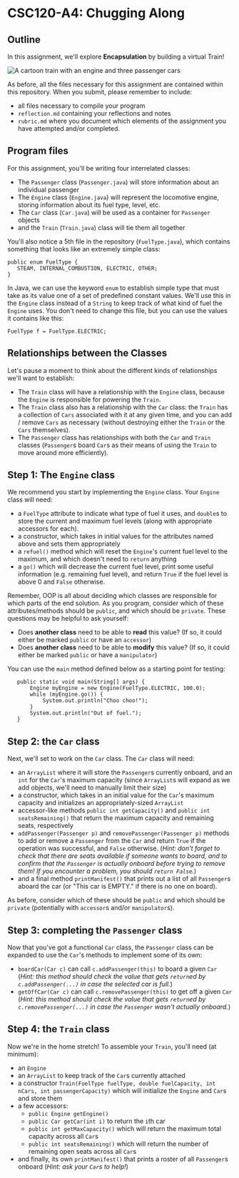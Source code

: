 # CSC120-A4: Chugging Along

## Outline
In this assignment, we'll explore **Encapsulation** by building a virtual Train!

![A cartoon train with an engine and three passenger cars](https://jcrouser.github.io/CSC120/img/train.png)

As before, all the files necessary for this assignment are contained within this repository. When you submit, please remember to include:

 - all files necessary to compile your program
 - `reflection.md` containing your reflections and notes
 - `rubric.md` where you document which elements of the assignment you have attempted and/or completed.
 
##  Program files
For this assignment, you'll be writing four interrelated classes:

 - The `Passenger` class (`Passenger.java`) will store information about an individual passenger
 - The `Engine` class (`Engine.java`) will represent the locomotive engine, storing information about its fuel type, level, etc.
 - The `Car` class (`Car.java`) will be used as a container for `Passenger` objects
 - and the `Train` (`Train.java`) class will tie them all together
 
 You'll also notice a 5th file in the repository (`FuelType.java`), which contains something that looks like an extremely simple class:
 ```
public enum FuelType {
    STEAM, INTERNAL_COMBUSTION, ELECTRIC, OTHER;
}
```
In Java, we can use the keyword `enum` to establish simple type that must take as its value one of a set of predefined constant values. We'll use this in the `Engine` class instead of a `String` to keep track of what kind of fuel the `Engine` uses. You don't need to change this file, but you can use the values it contains like this:

```
FuelType f = FuelType.ELECTRIC;
```

## Relationships between the Classes
 
Let's pause a moment to think about the different kinds of relationships we'll want to establish:

 - The `Train` class will have a relationship with the `Engine` class, because the `Engine` is responsible for powering the `Train`.
 - The `Train` class also has a relationship with the `Car` class: the `Train` has a collection of `Cars` associated with it at any given time, and you can add / remove `Cars` as necessary (without destroying either the `Train` or the `Cars` themselves).
 - The `Passenger` class has relationships with both the `Car` and `Train` classes (`Passenger`s board `Car`s as their means of using the `Train` to move around more efficiently).
 
 ## Step 1: The `Engine` class
 We recommend you start by implementing the `Engine` class. Your `Engine` class will need:
 
  - a `FuelType` attribute to indicate what type of fuel it uses, and `double`s to store the current and maximum fuel levels (along with appropriate accessors for each).
  - a constructor, which takes in initial values for the attributes named above and sets them appropriately
  - a `refuel()` method which will reset the `Engine`'s current fuel level to the maximum, and which doesn't need to `return` anything
  - a `go()` which will decrease the current fuel level, print some useful information (e.g. remaining fuel level), and return `True` if the fuel level is above 0 and `False` otherwise.

Remember, OOP is all about deciding which classes are responsible for which parts of the end solution. As you program, consider which of these attributes/methods should be `public`, and which should be `private`. These questions may be helpful to ask yourself:
 - Does **another class** need to be able to **read** this value? (If so, it could either be marked `public` or have an `accessor`)
 - Does **another class** need to be able to **modify** this value? (If so, it could either be marked `public` or have a `manipulator`)

 
You can use the `main` method defined below as a starting point for testing:
 ```
    public static void main(String[] args) {
        Engine myEngine = new Engine(FuelType.ELECTRIC, 100.0);
        while (myEngine.go()) {
            System.out.println("Choo choo!");
        }
        System.out.println("Out of fuel.");
    }
```

## Step 2: the `Car` class
Next, we'll set to work on the `Car` class. The `Car` class will need:

 - an `ArrayList` where it will store the `Passenger`s currently onboard, and an `int` for the `Car`'s maximum capacity (since `ArrayList`s will expand as we add objects, we'll need to manually limit their size)
 - a constructor, which takes in an initial value for the `Car`'s maximum capacity and initializes an appropriately-sized `ArrayList`
 - accessor-like methods `public int getCapacity()` and `public int seatsRemaining()` that return the maximum capacity and remaining seats, respectively
 - `addPassenger(Passenger p)` and `removePassenger(Passenger p)` methods to add or remove a `Passenger` from the `Car` and return `True` if the operation was successful, and `False` otherwise. (_Hint: don't forget to check that there are seats available if someone wants to board, and to confirm that the `Passenger` is actually onboard before trying to remove them! If you encounter a problem, you should `return False`._)
 - and a final method `printManifest()` that prints out a list of all `Passenger`s aboard the car (or "This car is EMPTY." if there is no one on board).

As before, consider which of these should be `public` and which should be `private` (potentially with `accessor`s and/or `manipulator`s).

## Step 3: completing the `Passenger` class
Now that you've got a functional `Car` class, the `Passenger` class can be expanded to use the `Car`'s methods to implement some of its own:

 - `boardCar(Car c)` can call `c.addPassenger(this)` to board a given `Car` (_Hint: this method should check the value that gets `return`ed by `c.addPassenger(...)` in case the selected car is full._)
 - `getOffCar(Car c)` can call `c.removePassenger(this)` to get off a given `Car` (_Hint: this method should check the value that gets `return`ed by `c.removePassenger(...)` in case the `Passenger` wasn't actually onboard._)

## Step 4: the `Train` class
Now we're in the home stretch! To assemble your `Train`, you'll need (at minimum):

 -  an `Engine`
 -  an `ArrayList` to keep track of the `Car`s currently attached
 -  a constructor `Train(FuelType fuelType, double fuelCapacity, int nCars, int passengerCapacity)` which will initialize the `Engine` and `Car`s and store them
 -  a few accessors: 
     -  `public Engine getEngine()`
     -  `public Car getCar(int i)` to return the `i`th car
     -  `public int getMaxCapacity()` which will return the maximum total capacity across all `Car`s
     -  `public int seatsRemaining()` which will return the number of remaining open seats across all `Car`s
- and finally, its own `printManifest()` that prints a roster of all `Passenger`s onboard (_Hint: ask your `Car`s to help!_)
